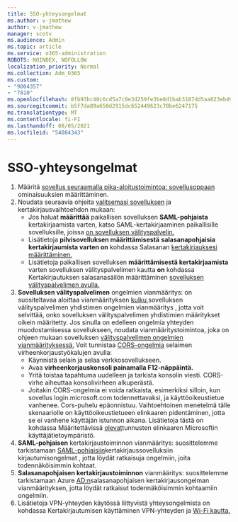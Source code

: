 ```yaml
---
title: SSO-yhteysongelmat
ms.author: v-jmathew
author: v-jmathew
manager: scotv
ms.audience: Admin
ms.topic: article
ms.service: o365-administration
ROBOTS: NOINDEX, NOFOLLOW
localization_priority: Normal
ms.collection: Adm_O365
ms.custom:
- "9004357"
- "7810"
ms.openlocfilehash: 8fb93bc40c6cd5a7c0e3d259fe3be8d1bab3187dd5aa023eb49977555fd930de
ms.sourcegitcommit: b5f7da89a650d2915dc652449623c78be6247175
ms.translationtype: MT
ms.contentlocale: fi-FI
ms.lasthandoff: 08/05/2021
ms.locfileid: "54084343"
---
```

# <a name="sso-connection-issues"></a>SSO-yhteysongelmat

1. Määritä [sovellus seuraamalla pika-aloitustoimintoa: sovellusoppaan](https://docs.microsoft.com/azure/active-directory/manage-apps/add-application-portal-configure) ominaisuuksien määrittäminen.
2. Noudata seuraavia ohjeita [valitsemasi sovelluksen](https://docs.microsoft.com/azure/active-directory/manage-apps/sso-options) ja kertakirjausvaihtoehdon mukaan:
    - Jos haluat **määrittää** paikallisen sovelluksen **SAML-pohjaista** kertakirjaamista varten, katso SAML-kertakirjaaminen paikallisille sovelluksille, joissa [on sovelluksen välityspalvelin.](https://docs.microsoft.com/azure/active-directory/manage-apps/application-proxy-configure-single-sign-on-on-premises-apps)
    - Lisätietoja **pilvisovelluksen määrittämisestä** **salasanapohjaisia kertakirjaumista varten on** kohdassa Salasanan [kertakirjauksesi määrittäminen.](https://docs.microsoft.com/azure/active-directory/manage-apps/configure-password-single-sign-on-non-gallery-applications)
    - Lisätietoja paikallisen sovelluksen **määrittämisestä kertakirjaamista** varten sovelluksen välityspalvelimen kautta **on** kohdassa Kertakirjautuksen salasanasäilön määrittäminen [sovelluksen välityspalvelimen avulla.](https://docs.microsoft.com/azure/active-directory/manage-apps/application-proxy-configure-single-sign-on-password-vaulting)
3. **Sovelluksen välityspalvelimen** ongelmien vianmääritys: on suositeltavaa aloittaa vianmäärityksen [kulku,](https://docs.microsoft.com/azure/active-directory/manage-apps/application-proxy-debug-connectors)sovelluksen välityspalvelimen yhdistimen ongelmien vianmääritys , jotta voit selvittää, onko sovelluksen välityspalvelimen yhdistimien määritykset oikein määritetty. Jos sinulla on edelleen ongelmia yhteyden muodostamisessa sovellukseen, noudata vianmääritystoimintoa, joka on ohjeen mukaan sovelluksen [välityspalvelimen ongelmien vianmäärityksessä.](https://docs.microsoft.com/azure/active-directory/manage-apps/application-proxy-debug-apps) Voit tunnistaa [CORS-ongelmia](https://docs.microsoft.com/azure/active-directory/manage-apps/application-proxy-understand-cors-issues#understand-and-identify-cors-issues) selaimen virheenkorjaustyökalujen avulla:
    - Käynnistä selain ja selaa verkkosovellukseen.
    - Avaa **virheenkorjauskonsoli painamalla F12-näppäintä.**
    - Yritä toistaa tapahtuma uudelleen ja tarkista konsolin viesti. CORS-virhe aiheuttaa konsolivirheen alkuperästä.
    - Joitakin CORS-ongelmia ei voida ratkaista, esimerkiksi silloin, kun sovellus login.microsoft.com todennettavaksi, ja käyttöoikeustietue vanhenee. Cors-puhelu epäonnistuu. Vaihtoehtoinen menetelmä tälle skenaariolle on käyttöoikeustietueen elinkaaren pidentäminen, jotta se ei vanhene käyttäjän istunnon aikana. Lisätietoja tästä on kohdassa Määritettävissä [olevat](https://docs.microsoft.com/azure/active-directory/develop/active-directory-configurable-token-lifetimes)tunnusten elinkaaren Microsoftin käyttäjätietoympäristö.
4. **SAML-pohjaisen** kertakirjaustoiminnon vianmääritys: suosittelemme tarkistamaan [SAML-pohjaisiin](https://docs.microsoft.com/azure/active-directory/manage-apps/application-sign-in-problem-federated-sso-gallery)kertakirjaussovelluksiin kirjautumisongelmat , jotta löydät ratkaisuja ongelmiin, joita todennäköisimmin kohtaat.
5. **Salasanapohjaisen kertakirjaustoiminnon** vianmääritys: suosittelemme tarkistamaan Azure [AD:n](https://docs.microsoft.com/azure/active-directory/manage-apps/troubleshoot-password-based-sso)salasanapohjaisen kertakirjausongelman vianmäärityksen, jotta löydät ratkaisut todennäköisimmin kohtaamiin ongelmiin.
6. Lisätietoja VPN-yhteyden käytössä liittyvistä yhteysongelmista on kohdassa Kertakirjautumisen käyttäminen VPN-yhteyden ja [Wi-Fi kautta.](https://docs.microsoft.com/windows/security/identity-protection/vpn/how-to-use-single-sign-on-sso-over-vpn-and-wi-fi-connections)
